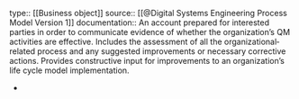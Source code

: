 type:: [[Business object]]
source:: [[@Digital Systems Engineering Process Model Version 1]]
documentation:: An account prepared for interested parties in order to communicate evidence of whether the organization’s QM activities are effective. Includes the assessment of all the organizational‐related process and any suggested improvements or necessary corrective actions. Provides constructive input for improvements to an organization’s life cycle model implementation.

-